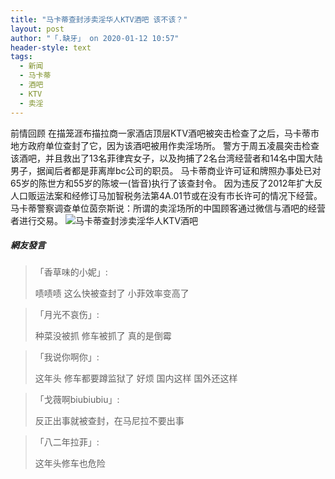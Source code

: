 ```yaml
---
title: "马卡蒂查封涉卖淫华人KTV酒吧 该不该？"
layout: post
author: "「.缺牙」 on 2020-01-12 10:57"
header-style: text
tags:
  - 新闻
  - 马卡蒂
  - 酒吧
  - KTV
  - 卖淫
---
```


前情回顾
在描笼涯布描拉商一家酒店顶层KTV酒吧被突击检查了之后，马卡蒂市地方政府单位查封了它，因为该酒吧被用作卖淫场所。
警方于周五凌晨突击检查该酒吧，并且救出了13名菲律宾女子，以及拘捕了2名台湾经营者和14名中国大陆男子，据闻后者都是菲离岸bc公司的职员。
马卡蒂商业许可证和牌照办事处已对65岁的陈世方和55岁的陈坡一(皆音)执行了该查封令。
因为违反了2012年扩大反人口贩运法案和经修订马加智税务法第4A.01节或在没有市长许可的情况下经营。
马卡蒂警察调查单位茵奈斯说：所谓的卖淫场所的中国顾客通过微信与酒吧的经营者进行交易。
<img src="http://images.feileyuan.com/images/ueditor/202001121055000021.jpg" title="马卡蒂查封涉卖淫华人KTV酒吧" alt="马卡蒂查封涉卖淫华人KTV酒吧">

##### 網友發言 
> 「香草味的小妮」:
> <p>啧啧啧 这么快被查封了 小菲效率变高了</p>

> 「月光不哀伤」:
> <p>种菜没被抓 修车被抓了 真的是倒霉</p>

> 「我说你啊你」:
> <p>这年头 修车都要蹲监狱了 好烦 国内这样 国外还这样</p>

> 「戈薇啊biubiubiu」:
> <p>反正出事就被查封，在马尼拉不要出事</p>

> 「八二年拉菲」:
> <p>这年头修车也危险</p>


